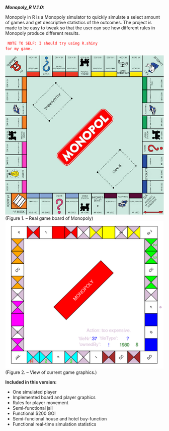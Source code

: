 _**Monopoly_R V.1.0:**_

Monopoly in R is a Monopoly simulator to quickly simulate a select amount of games
and get descriptive statistics of the outcomes. The project is made to be easy to 
tweak so that the user can see how different rules in Monopoly produce different 
results.

<code style="color : red"> NOTE TO SELF: I should try using R.shiny for my game. </code>

<img src="https://github.com/23ThomasStreet/Monopoly-in-R/blob/main/monopolyReal.jpeg?raw=true?" width="600">
(Figure 1. – Real game board of Monopoly)

<img src="https://github.com/23ThomasStreet/Monopoly-in-R/blob/main/boardTest.png?raw=true?" width="600">
(Figure 2. – View of current game graphics.)


**Included in this version:**
* One simulated player
* Implemented board and player graphics
* Rules for player movement
* Semi-functional jail
* Functional $200 GO!
* Semi-funcional house and hotel buy-function
* Functional real-time simulation statistics
